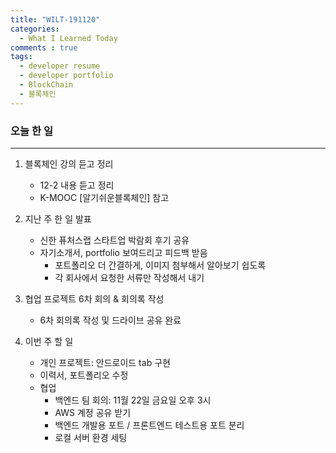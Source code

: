 ```yaml
---
title: "WILT-191120"
categories:
  - What I Learned Today
comments : true
tags:
  - developer resume
  - developer portfolio
  - BlockChain
  - 블록체인
---
```


### 오늘 한 일
----

1. 블록체인 강의 듣고 정리
    - 12-2 내용 듣고 정리
    - K-MOOC [알기쉬운블록체인] 참고<br>
  
2. 지난 주 한 일 발표
    - 신한 퓨처스랩 스타트업 박람회 후기 공유
    - 자기소개서, portfolio 보여드리고 피드백 받음
        - 포트폴리오 더 간결하게, 이미지 첨부해서 알아보기 쉽도록
        - 각 회사에서 요청한 서류만 작성해서 내기<br>

3. 협업 프로젝트 6차 회의 & 회의록 작성
    - 6차 회의록 작성 및 드라이브 공유 완료<br>

4. 이번 주 할 일
    - 개인 프로젝트: 안드로이드 tab 구현
    - 이력서, 포트폴리오 수정
    - 협업
        - 백엔드 팀 회의: 11월 22일 금요일 오후 3시
        - AWS 계정 공유 받기
        - 백엔드 개발용 포트 / 프론트엔드 테스트용 포트 분리
        - 로컬 서버 환경 세팅<br>







